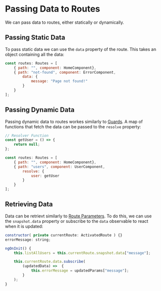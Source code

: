 # Passing Data to Routes
We can pass data to routes, either statically or dynamically.

## Passing Static Data
To pass static data we can use the `data` property of the route. This takes an object containing all the data:
```js
const routes: Routes = [
    { path: "", component: HomeComponent},
    { path: "not-found", component: ErrorComponent, 
        data: { 
            message: "Page not found!" 
        } 
    }
];
```

## Passing Dynamic Data
Passing dynamic data to routes workes similarly to [Guards](guards.md). A map of functions that fetch the data can be passed to the `resolve` property:
```js
// Resolver Function
const getUser = () => {
    return null;
};

const routes: Routes = [
    { path: "", component: HomeComponent},
    { path: "users", component: UserComponent, 
        resolve: { 
            user: getUser 
        } 
    }
];
```

## Retrieving Data
Data can be retrievt similarly to [Route Parameters](route-parameters.md). To do this, we can use the `snapshot.data` property or subscribe to the `data` observable to react when it is updated:
```js
constructor( private currentRoute: ActivatedRoute ) {}
errorMessage: string;

ngOnInit() {
    this.listAllUsers = this.currentRoute.snapshot.data["message"];

    this.currentRoute.data.subscribe(
        (updatedData) =>  {
            this.errorMessage = updatedParams["message"];
        }
    );
}
```